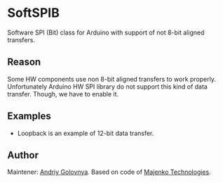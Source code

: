 # SoftSPIB

Software SPI (Bit) class for Arduino with support of not 8-bit aligned transfers.

## Reason

Some HW components use non 8-bit aligned transfers to work properly.
Unfortunately Arduino HW SPI library do not support this kind of data transfer.
Though, we have to enable it.

## Examples
- Loopback is an example of 12-bit data transfer.

## Author

Maintener: [Andriy Golovnya](http://github.com/red-scorp/).
Based on code of [Majenko Technologies](http://github.com/MajenkoLibraries/SoftSPI).
